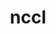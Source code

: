 ---
title: "nccl"
layout: cache
categories: [package, develop]
meta: {"versions": ["2.20.3-1", "2.21.5-1"], "compilers": ["gcc@=11.4.0", "gcc@=9.4.0"], "oss": ["ubuntu20.04", "ubuntu22.04"], "platforms": ["linux"], "targets": ["ppc64le", "x86_64_v3"], "stacks": ["e4s-power", "ml-linux-x86_64-cuda", "root"], "num_specs": 52, "num_specs_by_stack": {"root": 52, "e4s-power": 10, "ml-linux-x86_64-cuda": 42}}
spec_details: [{"hash": "7lsheaefunb7xsovowakq4ubup542q6a", "compiler": "gcc@=9.4.0", "versions": ["2.20.3-1"], "os": "ubuntu20.04", "platform": "linux", "target": "ppc64le", "variants": ["build_system=makefile", "+cuda", "cuda_arch=70"], "stacks": ["root", "e4s-power"], "size": "-", "tarball": "https://binaries.spack.io/develop/build_cache/linux-ubuntu20.04-ppc64le/gcc-9.4.0/nccl-2.20.3-1/linux-ubuntu20.04-ppc64le-gcc-9.4.0-nccl-2.20.3-1-7lsheaefunb7xsovowakq4ubup542q6a.spack"}, {"hash": "3uhywcerq4opmpyslpi4iurevu6h2ma3", "compiler": "gcc@=9.4.0", "versions": ["2.20.3-1"], "os": "ubuntu20.04", "platform": "linux", "target": "ppc64le", "variants": ["build_system=makefile", "+cuda", "cuda_arch=70"], "stacks": ["root", "e4s-power"], "size": "-", "tarball": "https://binaries.spack.io/develop/build_cache/linux-ubuntu20.04-ppc64le/gcc-9.4.0/nccl-2.20.3-1/linux-ubuntu20.04-ppc64le-gcc-9.4.0-nccl-2.20.3-1-3uhywcerq4opmpyslpi4iurevu6h2ma3.spack"}, {"hash": "jl3fgeayqn74l5o7ceav6udijiz7wyrn", "compiler": "gcc@=9.4.0", "versions": ["2.21.5-1"], "os": "ubuntu20.04", "platform": "linux", "target": "ppc64le", "variants": ["build_system=makefile", "+cuda", "cuda_arch=70"], "stacks": ["root", "e4s-power"], "size": "-", "tarball": "https://binaries.spack.io/develop/build_cache/linux-ubuntu20.04-ppc64le/gcc-9.4.0/nccl-2.21.5-1/linux-ubuntu20.04-ppc64le-gcc-9.4.0-nccl-2.21.5-1-jl3fgeayqn74l5o7ceav6udijiz7wyrn.spack"}, {"hash": "3n3qm3xrtlvsflag6jp755kgkj2uxf25", "compiler": "gcc@=9.4.0", "versions": ["2.21.5-1"], "os": "ubuntu20.04", "platform": "linux", "target": "ppc64le", "variants": ["build_system=makefile", "+cuda", "cuda_arch=70"], "stacks": ["root", "e4s-power"], "size": "-", "tarball": "https://binaries.spack.io/develop/build_cache/linux-ubuntu20.04-ppc64le/gcc-9.4.0/nccl-2.21.5-1/linux-ubuntu20.04-ppc64le-gcc-9.4.0-nccl-2.21.5-1-3n3qm3xrtlvsflag6jp755kgkj2uxf25.spack"}, {"hash": "ictyuiubhiubjlmdqnanhruundf5xfjc", "compiler": "gcc@=9.4.0", "versions": ["2.21.5-1"], "os": "ubuntu20.04", "platform": "linux", "target": "ppc64le", "variants": ["build_system=makefile", "+cuda", "cuda_arch=70"], "stacks": ["root", "e4s-power"], "size": "-", "tarball": "https://binaries.spack.io/develop/build_cache/linux-ubuntu20.04-ppc64le/gcc-9.4.0/nccl-2.21.5-1/linux-ubuntu20.04-ppc64le-gcc-9.4.0-nccl-2.21.5-1-ictyuiubhiubjlmdqnanhruundf5xfjc.spack"}, {"hash": "tdxecgghjbdoy2j2hajzlhp3f22z62bu", "compiler": "gcc@=9.4.0", "versions": ["2.21.5-1"], "os": "ubuntu20.04", "platform": "linux", "target": "ppc64le", "variants": ["build_system=makefile", "+cuda", "cuda_arch=70"], "stacks": ["root", "e4s-power"], "size": "-", "tarball": "https://binaries.spack.io/develop/build_cache/linux-ubuntu20.04-ppc64le/gcc-9.4.0/nccl-2.21.5-1/linux-ubuntu20.04-ppc64le-gcc-9.4.0-nccl-2.21.5-1-tdxecgghjbdoy2j2hajzlhp3f22z62bu.spack"}, {"hash": "r5thfldp322btpuvaj63ctm5paaso2fo", "compiler": "gcc@=9.4.0", "versions": ["2.21.5-1"], "os": "ubuntu20.04", "platform": "linux", "target": "ppc64le", "variants": ["build_system=makefile", "+cuda", "cuda_arch=70"], "stacks": ["root", "e4s-power"], "size": "-", "tarball": "https://binaries.spack.io/develop/build_cache/linux-ubuntu20.04-ppc64le/gcc-9.4.0/nccl-2.21.5-1/linux-ubuntu20.04-ppc64le-gcc-9.4.0-nccl-2.21.5-1-r5thfldp322btpuvaj63ctm5paaso2fo.spack"}, {"hash": "vieypfsir5iyp66bnozmanvm5bfbpixb", "compiler": "gcc@=9.4.0", "versions": ["2.21.5-1"], "os": "ubuntu20.04", "platform": "linux", "target": "ppc64le", "variants": ["build_system=makefile", "+cuda", "cuda_arch=70"], "stacks": ["root", "e4s-power"], "size": "-", "tarball": "https://binaries.spack.io/develop/build_cache/linux-ubuntu20.04-ppc64le/gcc-9.4.0/nccl-2.21.5-1/linux-ubuntu20.04-ppc64le-gcc-9.4.0-nccl-2.21.5-1-vieypfsir5iyp66bnozmanvm5bfbpixb.spack"}, {"hash": "ow6c4dyol4ah2huuiblrifvnxd4xcxua", "compiler": "gcc@=9.4.0", "versions": ["2.21.5-1"], "os": "ubuntu20.04", "platform": "linux", "target": "ppc64le", "variants": ["build_system=makefile", "+cuda", "cuda_arch=70"], "stacks": ["root", "e4s-power"], "size": "-", "tarball": "https://binaries.spack.io/develop/build_cache/linux-ubuntu20.04-ppc64le/gcc-9.4.0/nccl-2.21.5-1/linux-ubuntu20.04-ppc64le-gcc-9.4.0-nccl-2.21.5-1-ow6c4dyol4ah2huuiblrifvnxd4xcxua.spack"}, {"hash": "vnddgiq3uhx3rrrs5okt5vtcfviaj2yn", "compiler": "gcc@=9.4.0", "versions": ["2.21.5-1"], "os": "ubuntu20.04", "platform": "linux", "target": "ppc64le", "variants": ["build_system=makefile", "+cuda", "cuda_arch=70"], "stacks": ["root", "e4s-power"], "size": "-", "tarball": "https://binaries.spack.io/develop/build_cache/linux-ubuntu20.04-ppc64le/gcc-9.4.0/nccl-2.21.5-1/linux-ubuntu20.04-ppc64le-gcc-9.4.0-nccl-2.21.5-1-vnddgiq3uhx3rrrs5okt5vtcfviaj2yn.spack"}, {"hash": "gmkp357z27tlzxgphbncobi25xy3juw7", "compiler": "gcc@=11.4.0", "versions": ["2.21.5-1"], "os": "ubuntu22.04", "platform": "linux", "target": "x86_64_v3", "variants": ["build_system=makefile", "+cuda", "cuda_arch=80"], "stacks": ["root", "ml-linux-x86_64-cuda"], "size": "-", "tarball": "https://binaries.spack.io/develop/build_cache/linux-ubuntu22.04-x86_64_v3/gcc-11.4.0/nccl-2.21.5-1/linux-ubuntu22.04-x86_64_v3-gcc-11.4.0-nccl-2.21.5-1-gmkp357z27tlzxgphbncobi25xy3juw7.spack"}, {"hash": "tlbe3c56jf6ijwyhhqef47udc4bmzpnc", "compiler": "gcc@=11.4.0", "versions": ["2.20.3-1"], "os": "ubuntu22.04", "platform": "linux", "target": "x86_64_v3", "variants": ["build_system=makefile", "+cuda", "cuda_arch=80"], "stacks": ["root", "ml-linux-x86_64-cuda"], "size": "-", "tarball": "https://binaries.spack.io/develop/build_cache/linux-ubuntu22.04-x86_64_v3/gcc-11.4.0/nccl-2.20.3-1/linux-ubuntu22.04-x86_64_v3-gcc-11.4.0-nccl-2.20.3-1-tlbe3c56jf6ijwyhhqef47udc4bmzpnc.spack"}, {"hash": "6iddvlbzbb4f3tedibsivmugb553na4g", "compiler": "gcc@=11.4.0", "versions": ["2.21.5-1"], "os": "ubuntu22.04", "platform": "linux", "target": "x86_64_v3", "variants": ["build_system=makefile", "+cuda", "cuda_arch=80"], "stacks": ["root", "ml-linux-x86_64-cuda"], "size": "-", "tarball": "https://binaries.spack.io/develop/build_cache/linux-ubuntu22.04-x86_64_v3/gcc-11.4.0/nccl-2.21.5-1/linux-ubuntu22.04-x86_64_v3-gcc-11.4.0-nccl-2.21.5-1-6iddvlbzbb4f3tedibsivmugb553na4g.spack"}, {"hash": "o6nbylqgknhnaywtmvrmzilnkq5oq363", "compiler": "gcc@=11.4.0", "versions": ["2.20.3-1"], "os": "ubuntu22.04", "platform": "linux", "target": "x86_64_v3", "variants": ["build_system=makefile", "+cuda", "cuda_arch=80"], "stacks": ["root", "ml-linux-x86_64-cuda"], "size": "-", "tarball": "https://binaries.spack.io/develop/build_cache/linux-ubuntu22.04-x86_64_v3/gcc-11.4.0/nccl-2.20.3-1/linux-ubuntu22.04-x86_64_v3-gcc-11.4.0-nccl-2.20.3-1-o6nbylqgknhnaywtmvrmzilnkq5oq363.spack"}, {"hash": "7jdremv6btcxvzhcl76vtxokdvv5xezs", "compiler": "gcc@=11.4.0", "versions": ["2.21.5-1"], "os": "ubuntu22.04", "platform": "linux", "target": "x86_64_v3", "variants": ["build_system=makefile", "+cuda", "cuda_arch=80"], "stacks": ["root", "ml-linux-x86_64-cuda"], "size": "-", "tarball": "https://binaries.spack.io/develop/build_cache/linux-ubuntu22.04-x86_64_v3/gcc-11.4.0/nccl-2.21.5-1/linux-ubuntu22.04-x86_64_v3-gcc-11.4.0-nccl-2.21.5-1-7jdremv6btcxvzhcl76vtxokdvv5xezs.spack"}, {"hash": "2hh2d7ptsvgmkpw3abkmnrqjfoltlgro", "compiler": "gcc@=11.4.0", "versions": ["2.21.5-1"], "os": "ubuntu22.04", "platform": "linux", "target": "x86_64_v3", "variants": ["build_system=makefile", "+cuda", "cuda_arch=80"], "stacks": ["root", "ml-linux-x86_64-cuda"], "size": "-", "tarball": "https://binaries.spack.io/develop/build_cache/linux-ubuntu22.04-x86_64_v3/gcc-11.4.0/nccl-2.21.5-1/linux-ubuntu22.04-x86_64_v3-gcc-11.4.0-nccl-2.21.5-1-2hh2d7ptsvgmkpw3abkmnrqjfoltlgro.spack"}, {"hash": "2k53jnmtkvr465xdx4pwdeljrrmuboe4", "compiler": "gcc@=11.4.0", "versions": ["2.20.3-1"], "os": "ubuntu22.04", "platform": "linux", "target": "x86_64_v3", "variants": ["build_system=makefile", "+cuda", "cuda_arch=80"], "stacks": ["root", "ml-linux-x86_64-cuda"], "size": "-", "tarball": "https://binaries.spack.io/develop/build_cache/linux-ubuntu22.04-x86_64_v3/gcc-11.4.0/nccl-2.20.3-1/linux-ubuntu22.04-x86_64_v3-gcc-11.4.0-nccl-2.20.3-1-2k53jnmtkvr465xdx4pwdeljrrmuboe4.spack"}, {"hash": "amaxlkl4klrpxtecjrzw5k4y74vtpc74", "compiler": "gcc@=11.4.0", "versions": ["2.20.3-1"], "os": "ubuntu22.04", "platform": "linux", "target": "x86_64_v3", "variants": ["build_system=makefile", "+cuda", "cuda_arch=80"], "stacks": ["root", "ml-linux-x86_64-cuda"], "size": "-", "tarball": "https://binaries.spack.io/develop/build_cache/linux-ubuntu22.04-x86_64_v3/gcc-11.4.0/nccl-2.20.3-1/linux-ubuntu22.04-x86_64_v3-gcc-11.4.0-nccl-2.20.3-1-amaxlkl4klrpxtecjrzw5k4y74vtpc74.spack"}, {"hash": "7hk5vtdg744nit3ssysy3hhtugnmdkmv", "compiler": "gcc@=11.4.0", "versions": ["2.20.3-1"], "os": "ubuntu22.04", "platform": "linux", "target": "x86_64_v3", "variants": ["build_system=makefile", "+cuda", "cuda_arch=80"], "stacks": ["root", "ml-linux-x86_64-cuda"], "size": "-", "tarball": "https://binaries.spack.io/develop/build_cache/linux-ubuntu22.04-x86_64_v3/gcc-11.4.0/nccl-2.20.3-1/linux-ubuntu22.04-x86_64_v3-gcc-11.4.0-nccl-2.20.3-1-7hk5vtdg744nit3ssysy3hhtugnmdkmv.spack"}, {"hash": "c3bevn7e5ijtulpljjggmxvxi3hxegxe", "compiler": "gcc@=11.4.0", "versions": ["2.20.3-1"], "os": "ubuntu22.04", "platform": "linux", "target": "x86_64_v3", "variants": ["build_system=makefile", "+cuda", "cuda_arch=80"], "stacks": ["root", "ml-linux-x86_64-cuda"], "size": "-", "tarball": "https://binaries.spack.io/develop/build_cache/linux-ubuntu22.04-x86_64_v3/gcc-11.4.0/nccl-2.20.3-1/linux-ubuntu22.04-x86_64_v3-gcc-11.4.0-nccl-2.20.3-1-c3bevn7e5ijtulpljjggmxvxi3hxegxe.spack"}, {"hash": "akkbao7kl34bhebw7pjspluh72tzyw7n", "compiler": "gcc@=11.4.0", "versions": ["2.20.3-1"], "os": "ubuntu22.04", "platform": "linux", "target": "x86_64_v3", "variants": ["build_system=makefile", "+cuda", "cuda_arch=80"], "stacks": ["root", "ml-linux-x86_64-cuda"], "size": "-", "tarball": "https://binaries.spack.io/develop/build_cache/linux-ubuntu22.04-x86_64_v3/gcc-11.4.0/nccl-2.20.3-1/linux-ubuntu22.04-x86_64_v3-gcc-11.4.0-nccl-2.20.3-1-akkbao7kl34bhebw7pjspluh72tzyw7n.spack"}, {"hash": "5lpnjrqxg4m6yai4hjwziqbykw5glqqz", "compiler": "gcc@=11.4.0", "versions": ["2.20.3-1"], "os": "ubuntu22.04", "platform": "linux", "target": "x86_64_v3", "variants": ["build_system=makefile", "+cuda", "cuda_arch=80"], "stacks": ["root", "ml-linux-x86_64-cuda"], "size": "-", "tarball": "https://binaries.spack.io/develop/build_cache/linux-ubuntu22.04-x86_64_v3/gcc-11.4.0/nccl-2.20.3-1/linux-ubuntu22.04-x86_64_v3-gcc-11.4.0-nccl-2.20.3-1-5lpnjrqxg4m6yai4hjwziqbykw5glqqz.spack"}, {"hash": "nf7il3babz5h5yubrkggotk57bcb6rby", "compiler": "gcc@=11.4.0", "versions": ["2.20.3-1"], "os": "ubuntu22.04", "platform": "linux", "target": "x86_64_v3", "variants": ["build_system=makefile", "+cuda", "cuda_arch=80"], "stacks": ["root", "ml-linux-x86_64-cuda"], "size": "-", "tarball": "https://binaries.spack.io/develop/build_cache/linux-ubuntu22.04-x86_64_v3/gcc-11.4.0/nccl-2.20.3-1/linux-ubuntu22.04-x86_64_v3-gcc-11.4.0-nccl-2.20.3-1-nf7il3babz5h5yubrkggotk57bcb6rby.spack"}, {"hash": "kcgmrk5lsxxk375qefxbjhspdto2k2cz", "compiler": "gcc@=11.4.0", "versions": ["2.20.3-1"], "os": "ubuntu22.04", "platform": "linux", "target": "x86_64_v3", "variants": ["build_system=makefile", "+cuda", "cuda_arch=80"], "stacks": ["root", "ml-linux-x86_64-cuda"], "size": "-", "tarball": "https://binaries.spack.io/develop/build_cache/linux-ubuntu22.04-x86_64_v3/gcc-11.4.0/nccl-2.20.3-1/linux-ubuntu22.04-x86_64_v3-gcc-11.4.0-nccl-2.20.3-1-kcgmrk5lsxxk375qefxbjhspdto2k2cz.spack"}, {"hash": "kktdsbhywuxctppdhu4gnzjzkef3cchk", "compiler": "gcc@=11.4.0", "versions": ["2.20.3-1"], "os": "ubuntu22.04", "platform": "linux", "target": "x86_64_v3", "variants": ["build_system=makefile", "+cuda", "cuda_arch=80"], "stacks": ["root", "ml-linux-x86_64-cuda"], "size": "-", "tarball": "https://binaries.spack.io/develop/build_cache/linux-ubuntu22.04-x86_64_v3/gcc-11.4.0/nccl-2.20.3-1/linux-ubuntu22.04-x86_64_v3-gcc-11.4.0-nccl-2.20.3-1-kktdsbhywuxctppdhu4gnzjzkef3cchk.spack"}, {"hash": "pby4mfaw3hciq24g65qxozhbbfl6kdus", "compiler": "gcc@=11.4.0", "versions": ["2.20.3-1"], "os": "ubuntu22.04", "platform": "linux", "target": "x86_64_v3", "variants": ["build_system=makefile", "+cuda", "cuda_arch=80"], "stacks": ["root", "ml-linux-x86_64-cuda"], "size": "-", "tarball": "https://binaries.spack.io/develop/build_cache/linux-ubuntu22.04-x86_64_v3/gcc-11.4.0/nccl-2.20.3-1/linux-ubuntu22.04-x86_64_v3-gcc-11.4.0-nccl-2.20.3-1-pby4mfaw3hciq24g65qxozhbbfl6kdus.spack"}, {"hash": "uov35vugyi34dw2ai3ozdhoqtx2brg2w", "compiler": "gcc@=11.4.0", "versions": ["2.20.3-1"], "os": "ubuntu22.04", "platform": "linux", "target": "x86_64_v3", "variants": ["build_system=makefile", "+cuda", "cuda_arch=80"], "stacks": ["root", "ml-linux-x86_64-cuda"], "size": "-", "tarball": "https://binaries.spack.io/develop/build_cache/linux-ubuntu22.04-x86_64_v3/gcc-11.4.0/nccl-2.20.3-1/linux-ubuntu22.04-x86_64_v3-gcc-11.4.0-nccl-2.20.3-1-uov35vugyi34dw2ai3ozdhoqtx2brg2w.spack"}, {"hash": "qbahfmkjq4hemz3g2q77es3wfi6j24pn", "compiler": "gcc@=11.4.0", "versions": ["2.20.3-1"], "os": "ubuntu22.04", "platform": "linux", "target": "x86_64_v3", "variants": ["build_system=makefile", "+cuda", "cuda_arch=80"], "stacks": ["root", "ml-linux-x86_64-cuda"], "size": "-", "tarball": "https://binaries.spack.io/develop/build_cache/linux-ubuntu22.04-x86_64_v3/gcc-11.4.0/nccl-2.20.3-1/linux-ubuntu22.04-x86_64_v3-gcc-11.4.0-nccl-2.20.3-1-qbahfmkjq4hemz3g2q77es3wfi6j24pn.spack"}, {"hash": "4bavfpk2setncpxhamjwwbhz4bfuaibq", "compiler": "gcc@=11.4.0", "versions": ["2.20.3-1"], "os": "ubuntu22.04", "platform": "linux", "target": "x86_64_v3", "variants": ["build_system=makefile", "+cuda", "cuda_arch=80"], "stacks": ["root", "ml-linux-x86_64-cuda"], "size": "-", "tarball": "https://binaries.spack.io/develop/build_cache/linux-ubuntu22.04-x86_64_v3/gcc-11.4.0/nccl-2.20.3-1/linux-ubuntu22.04-x86_64_v3-gcc-11.4.0-nccl-2.20.3-1-4bavfpk2setncpxhamjwwbhz4bfuaibq.spack"}, {"hash": "h5rktdxha5l6wh5vvmapqa4t4vnrxnjk", "compiler": "gcc@=11.4.0", "versions": ["2.20.3-1"], "os": "ubuntu22.04", "platform": "linux", "target": "x86_64_v3", "variants": ["build_system=makefile", "+cuda", "cuda_arch=80"], "stacks": ["root", "ml-linux-x86_64-cuda"], "size": "-", "tarball": "https://binaries.spack.io/develop/build_cache/linux-ubuntu22.04-x86_64_v3/gcc-11.4.0/nccl-2.20.3-1/linux-ubuntu22.04-x86_64_v3-gcc-11.4.0-nccl-2.20.3-1-h5rktdxha5l6wh5vvmapqa4t4vnrxnjk.spack"}, {"hash": "5g2agoiky7rjdwudpli5icgriczdu7ox", "compiler": "gcc@=11.4.0", "versions": ["2.20.3-1"], "os": "ubuntu22.04", "platform": "linux", "target": "x86_64_v3", "variants": ["build_system=makefile", "+cuda", "cuda_arch=80"], "stacks": ["root", "ml-linux-x86_64-cuda"], "size": "-", "tarball": "https://binaries.spack.io/develop/build_cache/linux-ubuntu22.04-x86_64_v3/gcc-11.4.0/nccl-2.20.3-1/linux-ubuntu22.04-x86_64_v3-gcc-11.4.0-nccl-2.20.3-1-5g2agoiky7rjdwudpli5icgriczdu7ox.spack"}, {"hash": "ndw7radsuobi67dw5wdg334sdzmcsq2k", "compiler": "gcc@=11.4.0", "versions": ["2.21.5-1"], "os": "ubuntu22.04", "platform": "linux", "target": "x86_64_v3", "variants": ["build_system=makefile", "+cuda", "cuda_arch=80"], "stacks": ["root", "ml-linux-x86_64-cuda"], "size": "-", "tarball": "https://binaries.spack.io/develop/build_cache/linux-ubuntu22.04-x86_64_v3/gcc-11.4.0/nccl-2.21.5-1/linux-ubuntu22.04-x86_64_v3-gcc-11.4.0-nccl-2.21.5-1-ndw7radsuobi67dw5wdg334sdzmcsq2k.spack"}, {"hash": "hvn2nwn4adqacfko6cbbgxtrt4gc6bwz", "compiler": "gcc@=11.4.0", "versions": ["2.21.5-1"], "os": "ubuntu22.04", "platform": "linux", "target": "x86_64_v3", "variants": ["build_system=makefile", "+cuda", "cuda_arch=80"], "stacks": ["root", "ml-linux-x86_64-cuda"], "size": "-", "tarball": "https://binaries.spack.io/develop/build_cache/linux-ubuntu22.04-x86_64_v3/gcc-11.4.0/nccl-2.21.5-1/linux-ubuntu22.04-x86_64_v3-gcc-11.4.0-nccl-2.21.5-1-hvn2nwn4adqacfko6cbbgxtrt4gc6bwz.spack"}, {"hash": "kmawrirwlqegkegc232f6b2t4wdh564v", "compiler": "gcc@=11.4.0", "versions": ["2.21.5-1"], "os": "ubuntu22.04", "platform": "linux", "target": "x86_64_v3", "variants": ["build_system=makefile", "+cuda", "cuda_arch=80"], "stacks": ["root", "ml-linux-x86_64-cuda"], "size": "-", "tarball": "https://binaries.spack.io/develop/build_cache/linux-ubuntu22.04-x86_64_v3/gcc-11.4.0/nccl-2.21.5-1/linux-ubuntu22.04-x86_64_v3-gcc-11.4.0-nccl-2.21.5-1-kmawrirwlqegkegc232f6b2t4wdh564v.spack"}, {"hash": "c4jweotx7udneynnnhbttkdw33dwqibt", "compiler": "gcc@=11.4.0", "versions": ["2.21.5-1"], "os": "ubuntu22.04", "platform": "linux", "target": "x86_64_v3", "variants": ["build_system=makefile", "+cuda", "cuda_arch=80"], "stacks": ["root", "ml-linux-x86_64-cuda"], "size": "-", "tarball": "https://binaries.spack.io/develop/build_cache/linux-ubuntu22.04-x86_64_v3/gcc-11.4.0/nccl-2.21.5-1/linux-ubuntu22.04-x86_64_v3-gcc-11.4.0-nccl-2.21.5-1-c4jweotx7udneynnnhbttkdw33dwqibt.spack"}, {"hash": "zzwlokymmaworkjxbmglugablovxpcal", "compiler": "gcc@=11.4.0", "versions": ["2.21.5-1"], "os": "ubuntu22.04", "platform": "linux", "target": "x86_64_v3", "variants": ["build_system=makefile", "+cuda", "cuda_arch=80"], "stacks": ["root", "ml-linux-x86_64-cuda"], "size": "-", "tarball": "https://binaries.spack.io/develop/build_cache/linux-ubuntu22.04-x86_64_v3/gcc-11.4.0/nccl-2.21.5-1/linux-ubuntu22.04-x86_64_v3-gcc-11.4.0-nccl-2.21.5-1-zzwlokymmaworkjxbmglugablovxpcal.spack"}, {"hash": "bedhgix26lubteimpyzfpa3kap3yqfax", "compiler": "gcc@=11.4.0", "versions": ["2.21.5-1"], "os": "ubuntu22.04", "platform": "linux", "target": "x86_64_v3", "variants": ["build_system=makefile", "+cuda", "cuda_arch=80"], "stacks": ["root", "ml-linux-x86_64-cuda"], "size": "-", "tarball": "https://binaries.spack.io/develop/build_cache/linux-ubuntu22.04-x86_64_v3/gcc-11.4.0/nccl-2.21.5-1/linux-ubuntu22.04-x86_64_v3-gcc-11.4.0-nccl-2.21.5-1-bedhgix26lubteimpyzfpa3kap3yqfax.spack"}, {"hash": "7vtdchobp2ynluswpcachh5xdpalry2a", "compiler": "gcc@=11.4.0", "versions": ["2.21.5-1"], "os": "ubuntu22.04", "platform": "linux", "target": "x86_64_v3", "variants": ["build_system=makefile", "+cuda", "cuda_arch=80"], "stacks": ["root", "ml-linux-x86_64-cuda"], "size": "-", "tarball": "https://binaries.spack.io/develop/build_cache/linux-ubuntu22.04-x86_64_v3/gcc-11.4.0/nccl-2.21.5-1/linux-ubuntu22.04-x86_64_v3-gcc-11.4.0-nccl-2.21.5-1-7vtdchobp2ynluswpcachh5xdpalry2a.spack"}, {"hash": "4dlyrxnomnl4b3xknuw43tctzrcg7s6t", "compiler": "gcc@=11.4.0", "versions": ["2.21.5-1"], "os": "ubuntu22.04", "platform": "linux", "target": "x86_64_v3", "variants": ["build_system=makefile", "+cuda", "cuda_arch=80"], "stacks": ["root", "ml-linux-x86_64-cuda"], "size": "-", "tarball": "https://binaries.spack.io/develop/build_cache/linux-ubuntu22.04-x86_64_v3/gcc-11.4.0/nccl-2.21.5-1/linux-ubuntu22.04-x86_64_v3-gcc-11.4.0-nccl-2.21.5-1-4dlyrxnomnl4b3xknuw43tctzrcg7s6t.spack"}, {"hash": "7k4saaiyqdo7m5hkc5c4kgtbpqkchaiu", "compiler": "gcc@=11.4.0", "versions": ["2.21.5-1"], "os": "ubuntu22.04", "platform": "linux", "target": "x86_64_v3", "variants": ["build_system=makefile", "+cuda", "cuda_arch=80"], "stacks": ["root", "ml-linux-x86_64-cuda"], "size": "-", "tarball": "https://binaries.spack.io/develop/build_cache/linux-ubuntu22.04-x86_64_v3/gcc-11.4.0/nccl-2.21.5-1/linux-ubuntu22.04-x86_64_v3-gcc-11.4.0-nccl-2.21.5-1-7k4saaiyqdo7m5hkc5c4kgtbpqkchaiu.spack"}, {"hash": "54trsqr5wftvwz3xzal4hhqmheyrkjxl", "compiler": "gcc@=11.4.0", "versions": ["2.21.5-1"], "os": "ubuntu22.04", "platform": "linux", "target": "x86_64_v3", "variants": ["build_system=makefile", "+cuda", "cuda_arch=80"], "stacks": ["root", "ml-linux-x86_64-cuda"], "size": "-", "tarball": "https://binaries.spack.io/develop/build_cache/linux-ubuntu22.04-x86_64_v3/gcc-11.4.0/nccl-2.21.5-1/linux-ubuntu22.04-x86_64_v3-gcc-11.4.0-nccl-2.21.5-1-54trsqr5wftvwz3xzal4hhqmheyrkjxl.spack"}, {"hash": "6zlem67qng72ovnmxr6652q5ubjc5h2p", "compiler": "gcc@=11.4.0", "versions": ["2.21.5-1"], "os": "ubuntu22.04", "platform": "linux", "target": "x86_64_v3", "variants": ["build_system=makefile", "+cuda", "cuda_arch=80"], "stacks": ["root", "ml-linux-x86_64-cuda"], "size": "-", "tarball": "https://binaries.spack.io/develop/build_cache/linux-ubuntu22.04-x86_64_v3/gcc-11.4.0/nccl-2.21.5-1/linux-ubuntu22.04-x86_64_v3-gcc-11.4.0-nccl-2.21.5-1-6zlem67qng72ovnmxr6652q5ubjc5h2p.spack"}, {"hash": "sg6sczkjmaoqz5oobforzpn6djewknh4", "compiler": "gcc@=11.4.0", "versions": ["2.20.3-1"], "os": "ubuntu22.04", "platform": "linux", "target": "x86_64_v3", "variants": ["build_system=makefile", "+cuda", "cuda_arch=80"], "stacks": ["root", "ml-linux-x86_64-cuda"], "size": "-", "tarball": "https://binaries.spack.io/develop/build_cache/linux-ubuntu22.04-x86_64_v3/gcc-11.4.0/nccl-2.20.3-1/linux-ubuntu22.04-x86_64_v3-gcc-11.4.0-nccl-2.20.3-1-sg6sczkjmaoqz5oobforzpn6djewknh4.spack"}, {"hash": "7xlgwslxoovzvqhnmtlbsqxletc7kiwd", "compiler": "gcc@=11.4.0", "versions": ["2.21.5-1"], "os": "ubuntu22.04", "platform": "linux", "target": "x86_64_v3", "variants": ["build_system=makefile", "+cuda", "cuda_arch=80"], "stacks": ["root", "ml-linux-x86_64-cuda"], "size": "-", "tarball": "https://binaries.spack.io/develop/build_cache/linux-ubuntu22.04-x86_64_v3/gcc-11.4.0/nccl-2.21.5-1/linux-ubuntu22.04-x86_64_v3-gcc-11.4.0-nccl-2.21.5-1-7xlgwslxoovzvqhnmtlbsqxletc7kiwd.spack"}, {"hash": "usostinc2voctfijhpbp5zin26nbhqou", "compiler": "gcc@=11.4.0", "versions": ["2.21.5-1"], "os": "ubuntu22.04", "platform": "linux", "target": "x86_64_v3", "variants": ["build_system=makefile", "+cuda", "cuda_arch=80"], "stacks": ["root", "ml-linux-x86_64-cuda"], "size": "-", "tarball": "https://binaries.spack.io/develop/build_cache/linux-ubuntu22.04-x86_64_v3/gcc-11.4.0/nccl-2.21.5-1/linux-ubuntu22.04-x86_64_v3-gcc-11.4.0-nccl-2.21.5-1-usostinc2voctfijhpbp5zin26nbhqou.spack"}, {"hash": "iukmfreztfoaeutolzrktrsugshd5itv", "compiler": "gcc@=11.4.0", "versions": ["2.21.5-1"], "os": "ubuntu22.04", "platform": "linux", "target": "x86_64_v3", "variants": ["build_system=makefile", "+cuda", "cuda_arch=80"], "stacks": ["root", "ml-linux-x86_64-cuda"], "size": "-", "tarball": "https://binaries.spack.io/develop/build_cache/linux-ubuntu22.04-x86_64_v3/gcc-11.4.0/nccl-2.21.5-1/linux-ubuntu22.04-x86_64_v3-gcc-11.4.0-nccl-2.21.5-1-iukmfreztfoaeutolzrktrsugshd5itv.spack"}, {"hash": "mibiofupuch5gqpfyna4vibixzrcu5o4", "compiler": "gcc@=11.4.0", "versions": ["2.21.5-1"], "os": "ubuntu22.04", "platform": "linux", "target": "x86_64_v3", "variants": ["build_system=makefile", "+cuda", "cuda_arch=80"], "stacks": ["root", "ml-linux-x86_64-cuda"], "size": "-", "tarball": "https://binaries.spack.io/develop/build_cache/linux-ubuntu22.04-x86_64_v3/gcc-11.4.0/nccl-2.21.5-1/linux-ubuntu22.04-x86_64_v3-gcc-11.4.0-nccl-2.21.5-1-mibiofupuch5gqpfyna4vibixzrcu5o4.spack"}, {"hash": "qzkqhjhrgz2jxizoggxxyrevi22ysgcg", "compiler": "gcc@=11.4.0", "versions": ["2.21.5-1"], "os": "ubuntu22.04", "platform": "linux", "target": "x86_64_v3", "variants": ["build_system=makefile", "+cuda", "cuda_arch=80"], "stacks": ["root", "ml-linux-x86_64-cuda"], "size": "-", "tarball": "https://binaries.spack.io/develop/build_cache/linux-ubuntu22.04-x86_64_v3/gcc-11.4.0/nccl-2.21.5-1/linux-ubuntu22.04-x86_64_v3-gcc-11.4.0-nccl-2.21.5-1-qzkqhjhrgz2jxizoggxxyrevi22ysgcg.spack"}, {"hash": "jsiyayd4yfouehw4leat3fujeyibmdql", "compiler": "gcc@=11.4.0", "versions": ["2.21.5-1"], "os": "ubuntu22.04", "platform": "linux", "target": "x86_64_v3", "variants": ["build_system=makefile", "+cuda", "cuda_arch=80"], "stacks": ["root", "ml-linux-x86_64-cuda"], "size": "-", "tarball": "https://binaries.spack.io/develop/build_cache/linux-ubuntu22.04-x86_64_v3/gcc-11.4.0/nccl-2.21.5-1/linux-ubuntu22.04-x86_64_v3-gcc-11.4.0-nccl-2.21.5-1-jsiyayd4yfouehw4leat3fujeyibmdql.spack"}, {"hash": "onkjpgvdkolc4frsicvwhqi2d3g5xkkn", "compiler": "gcc@=11.4.0", "versions": ["2.21.5-1"], "os": "ubuntu22.04", "platform": "linux", "target": "x86_64_v3", "variants": ["build_system=makefile", "+cuda", "cuda_arch=80"], "stacks": ["root", "ml-linux-x86_64-cuda"], "size": "-", "tarball": "https://binaries.spack.io/develop/build_cache/linux-ubuntu22.04-x86_64_v3/gcc-11.4.0/nccl-2.21.5-1/linux-ubuntu22.04-x86_64_v3-gcc-11.4.0-nccl-2.21.5-1-onkjpgvdkolc4frsicvwhqi2d3g5xkkn.spack"}, {"hash": "mq5ptwjz4vzafd5xanahmtu2h3gtmtvb", "compiler": "gcc@=11.4.0", "versions": ["2.21.5-1"], "os": "ubuntu22.04", "platform": "linux", "target": "x86_64_v3", "variants": ["build_system=makefile", "+cuda", "cuda_arch=80"], "stacks": ["root", "ml-linux-x86_64-cuda"], "size": "-", "tarball": "https://binaries.spack.io/develop/build_cache/linux-ubuntu22.04-x86_64_v3/gcc-11.4.0/nccl-2.21.5-1/linux-ubuntu22.04-x86_64_v3-gcc-11.4.0-nccl-2.21.5-1-mq5ptwjz4vzafd5xanahmtu2h3gtmtvb.spack"}, {"hash": "rv2456z6yncpod3ds3xrtm76p5a3ut6i", "compiler": "gcc@=11.4.0", "versions": ["2.21.5-1"], "os": "ubuntu22.04", "platform": "linux", "target": "x86_64_v3", "variants": ["build_system=makefile", "+cuda", "cuda_arch=80"], "stacks": ["root", "ml-linux-x86_64-cuda"], "size": "-", "tarball": "https://binaries.spack.io/develop/build_cache/linux-ubuntu22.04-x86_64_v3/gcc-11.4.0/nccl-2.21.5-1/linux-ubuntu22.04-x86_64_v3-gcc-11.4.0-nccl-2.21.5-1-rv2456z6yncpod3ds3xrtm76p5a3ut6i.spack"}]
---
